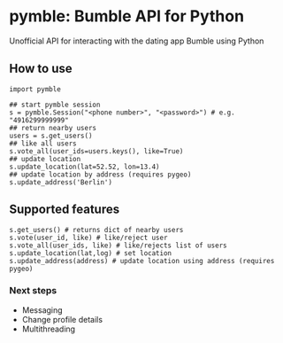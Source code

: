 # pymble: Bumble API for Python
Unofficial API for interacting with the dating app Bumble using Python
## How to use
```
import pymble

## start pymble session
s = pymble.Session("<phone number>", "<password>") # e.g. "4916299999999"
## return nearby users
users = s.get_users() 
## like all users
s.vote_all(user_ids=users.keys(), like=True)
## update location
s.update_location(lat=52.52, lon=13.4)
## update location by address (requires pygeo)
s.update_address('Berlin')
```
## Supported features
```
s.get_users() # returns dict of nearby users
s.vote(user_id, like) # like/reject user
s.vote_all(user_ids, like) # like/rejects list of users
s.update_location(lat,log) # set location
s.update_address(address) # update location using address (requires pygeo)
```

### Next steps
- Messaging
- Change profile details
- Multithreading